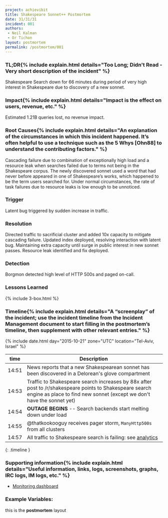 ```yaml
---
project: achievibit
title: Shakespeare Sonnet++ Postmortem
date: 31/31/31
incident: 001
authors:
 - Neil Kalman
 - Or Tichon
layout: postmortem
permalink: /postmortem/001
---
```

### TL;DR{% include explain.html details="<strong>Too Long; Didn't Read</strong> - Very short description of the incident" %}

Shakespeare Search down for 66 minutes during period of very high interest in Shakespeare due to discovery of a new sonnet.

### Impact{% include explain.html details="Impact is the effect on users, revenue, etc." %}

Estimated 1.21B queries lost, no revenue impact.

### Root Causes{% include explain.html details="An explanation of the circumstances in which this incident happened. It’s often helpful to use a technique such as the 5 Whys [Ohn88] to understand the contributing factors." %}

Cascading failure due to combination of exceptionally high load and a resource leak when searches failed due to terms not being in the Shakespeare corpus. The newly discovered sonnet used a word that had never before appeared in one of Shakespeare’s works, which happened to be the term users searched for. Under normal circumstances, the rate of task failures due to resource leaks is low enough to be unnoticed.

### Trigger

Latent bug triggered by sudden increase in traffic.

### Resolution

Directed traffic to sacrificial cluster and added 10x capacity to mitigate cascading failure. Updated index deployed, resolving interaction with latent bug. Maintaining extra capacity until surge in public interest in new sonnet passes. Resource leak identified and fix deployed.

### Detection

Borgmon detected high level of HTTP 500s and paged on-call.

### Lessons Learned

{% include 3-box.html %}

### Timeline{% include explain.html details="A “screenplay” of the incident; use the incident timeline from the Incident Management document to start filling in the postmortem’s timeline, then supplement with other relevant entries." %}

{% include date.html day="2015-10-21" zone="UTC" location="Tel-Aviv, Israel" %}

| time        | Description     |
| ------------- | ------------- |
| 14:51 | News reports that a new Shakespearean sonnet has been discovered in a Delorean's glove compartment |
| 14:53 | Traffic to Shakespeare search increases by 88x after post to /r/shakespeare points to Shakespeare search engine as place to find new sonnet (except we don't have the sonnet yet) |
| 14:54 | **OUTAGE BEGINS** -- Search backends start melting down under load |
| 14:55 | @thatkookooguy  receives pager storm, `ManyHttp500s` from all clusters |
| 14:57 | All traffic to Shakespeare search is failing: see [analytics](http://kibibit.io/) |
{: .timeline }

### Supporting information{% include explain.html details="Useful information, links, logs, screenshots, graphs, IRC logs, IM logs, etc." %}

- [Monitoring dashboard](http://monitor/shakespeare?end_time=20151021T160000&duration=7200)

### Example Variables:

this is the **postmortem** layout
